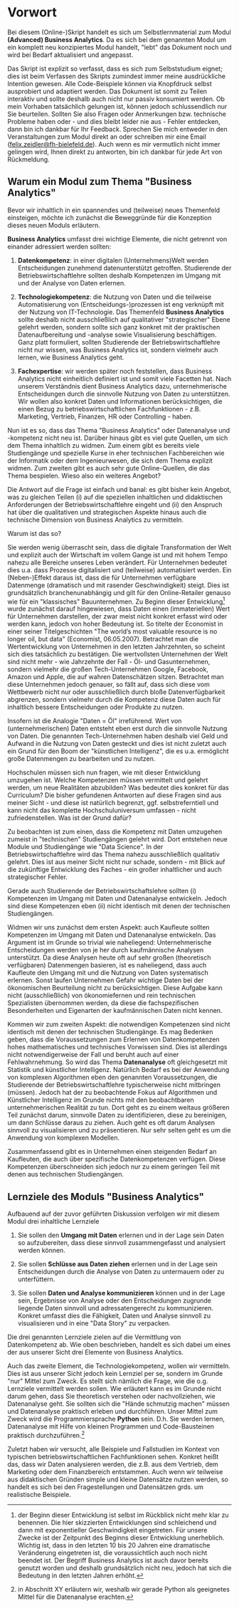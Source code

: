 # Vorwort

Bei diesem (Online-)Skript handelt es sich um Selbstlernmaterial zum Modul **(Advanced) Business Analytics**. Da es sich bei dem genannten Modul um ein komplett neu konzipiertes Modul handelt, "lebt" das Dokument noch und wird bei Bedarf aktualisiert und angepasst. 

Das Skript ist explizit so verfasst, dass es sich zum Selbststudium eignet; dies ist beim Verfassen des Skripts zumindest immer meine ausdrückliche Intention gewesen. Alle Code-Beispiele können via Knopfdruck selbst ausprobiert und adaptiert werden. Das Dokument ist somit zu Teilen interaktiv und sollte deshalb auch nicht nur passiv konsumiert werden. Ob mein Vorhaben tatsächlich gelungen ist, können jedoch schlussendlich nur Sie beurteilen. Sollten Sie also Fragen oder Anmerkungen bzw. technische Probleme haben oder - und dies bleibt leider nie aus - Fehler entdecken, dann bin ich dankbar für Ihr Feedback. Sprechen Sie mich entweder in den Veranstaltungen zum Modul direkt an oder schreiben mir eine Email (felix.zeidler@fh-bielefeld.de). Auch wenn es mir vermutlich nicht immer gelingen wird, Ihnen direkt zu antworten, bin ich dankbar für jede Art von Rückmeldung. 

## Warum ein Modul zum Thema "Business Analytics"

Bevor wir inhaltlich in ein spannendes und (teilweise) neues Themenfeld einsteigen, möchte ich zunächst die Beweggründe für die Konzeption dieses neuen Moduls erläutern. 

**Business Analytics** umfasst drei wichtige Elemente, die nicht getrennt von einander adressiert werden sollten: 

1.  **Datenkompetenz**: in einer digitalen (Unternehmens)Welt werden Entscheidungen zunehmend datenunterstützt getroffen. Studierende der Betriebswirtschaftlehre sollten deshalb Kompetenzen im Umgang mit und der Analyse von Daten erlernen. 

2. **Technologiekompetenz**: die Nutzung von Daten und die teilweise Automatisierung von (Entscheidungs-)prozessen ist eng verknüpft mit der Nutzung von IT-Technologie. Das Themenfeld **Business Analytics** sollte deshalb nicht ausschließlich auf qualitativer "strategischer" Ebene gelehrt werden, sondern sollte sich ganz konkret mit der praktischen Datenaufbereitung und -analyse sowie Visualisierung beschäftigen. Ganz platt formuliert, sollten Studierende der Betriebswirtschaftlehre nicht nur wissen, was Business Analytics ist, sondern vielmehr auch lernen, wie Business Analytics geht.

3. **Fachexpertise**: wir werden später noch feststellen, dass Business Analytics nicht einheitlich definiert ist und somit viele Facetten hat. Nach unserem Verständnis dient Business Analytics dazu, unternehmerische Entscheidungen durch die sinnvolle Nutzung von Daten zu unterstützen. Wir wollen also konkret Daten und Informationen berücksichtigen, die einen Bezug zu betriebswirtschaftlichen Fachfunktionen - z.B. Marketing, Vertrieb, Finanzen, HR oder Controlling - haben. 

Nun ist es so, dass das Thema "Business Analytics" oder Datenanalyse und -kompetenz nicht neu ist. Darüber hinaus gibt es viel gute Quellen, um sich dem Thema inhaltlich zu widmen. Zum einem gibt es bereits viele Studiengänge und spezielle Kurse in eher technischen Fachbereichen wie der Informatik oder dem Ingenieurwesen, die sich dem Thema explizit widmen. Zum zweiten gibt es auch sehr gute Online-Quellen, die das Thema bespielen. Wieso also ein weiteres Angebot? 

Die Antwort auf die Frage ist einfach und banal: es gibt bisher kein Angebot, was zu gleichen Teilen (i) auf die speziellen inhaltlichen und didaktischen Anforderungen der Betriebswirtschaftlehre eingeht und (ii) den Anspruch hat über die qualitativen und strategischen Aspekte hinaus auch die technische Dimension von Business Analytics zu vermitteln. 

Warum ist das so?

Sie werden wenig überrascht sein, dass die digitale Transformation der Welt und explizit auch der Wirtschaft im vollem Gange ist und mit hohem Tempo nahezu alle Bereiche unseres Leben verändert. Für Unternehmen bedeutet dies u.a. dass Prozesse digitalisiert und (teilweise) automatisiert werden. Ein (Neben-)Effekt daraus ist, dass die für Unternehmen verfügbare Datenmenge (dramatisch und mit rasender Geschwindigkeit) steigt. Dies ist grundsätzlich branchenunabhängig und gilt für den Online-Retailer genauso wie für ein "klassisches" Bauunternehmen. Zu Beginn dieser Entwicklung[^1] wurde zunächst darauf hingewiesen, dass Daten einen (immateriellen) Wert für Unternehmen darstellen, der zwar meist nicht konkret erfasst wird oder werden kann, jedoch von hoher Bedeutung ist. So titelte der Economist in einer seiner Titelgeschichten "The world’s most valuable resource is no longer oil, but data" (Economist, 06.05.2007). Betrachtet man die Wertentwicklung von Unternehmen in den letzten Jahrzehnten, so scheint sich dies tatsächlich zu bestätigen. Die wertvollsten Unternehmen der Welt sind nicht mehr - wie Jahrzehnte der Fall - Öl- und Gasunternehmen, sondern vielmehr die großen Tech-Unternehmen Google, Facebook, Amazon und Apple, die auf wahren Datenschätzen sitzen. Betrachtet man diese Unternehmen jedoch genauer, so fällt auf, dass sich diese vom Wettbewerb nicht nur oder ausschließlich durch bloße Datenverfügbarkeit abgrenzen, sondern vielmehr durch die Kompetenz diese Daten auch für inhaltlich bessere Entscheidungen oder Produkte zu nutzen.  

[^1]: der Beginn dieser Entwicklung ist selbst im Rückblick nicht mehr klar zu benennen. Die hier skizzierten Entwicklungen sind schleichend und dann mit exponentieller Geschwindigkeit eingetreten. Für unsere Zwecke ist der Zeitpunkt des Beginns dieser Entwicklung unerheblich. Wichtig ist, dass in den letzten 10 bis 20 Jahren eine dramatische Veränderung eingetreten ist, die voraussichtlich auch noch nicht beendet ist. Der Begriff Business Analytics ist auch davor bereits genutzt worden und deshalb grundsätzlich nicht neu, jedoch hat sich die Bedeutung in den letzten Jahren erhöht.


Insofern ist die Analogie "Daten = Öl" irreführend. Wert von (unternehmerischen) Daten entsteht eben erst durch die sinnvolle Nutzung von Daten. Die genannten Tech-Unternehmen haben deshalb viel Geld und Aufwand in die Nutzung von Daten gesteckt und dies ist nicht zuletzt auch ein Grund für den Boom der "künstlichen Intelligenz", die es u.a. ermöglicht große Datenmengen zu bearbeiten und zu nutzen.

Hochschulen müssen sich nun fragen, wie mit dieser Entwicklung umzugehen ist. Welche Kompetenzen müssen vermittelt und gelehrt werden, um neue Realitäten abzubilden? Was bedeutet  dies konkret für das Curriculum?  Die bisher gefundenen Antworten auf diese Fragen sind aus meiner Sicht - und diese ist natürlich begrenzt, ggf. selbstreferntiell und kann nicht das komplette Hochschuluniversum umfassen - nicht zufriedenstellen. Was ist der Grund dafür? 

Zu beobachten ist zum einen, dass die Kompetenz mit Daten umzugehen zumeist in "technischen" Studiengängen gelehrt wird. Dort entstehen neue Module und Studiengänge wie "Data Science". In der Betriebswirtschaftlehre wird das Thema nahezu ausschließlich qualitativ gelehrt. Dies ist aus meiner Sicht nicht nur schade, sondern - mit Blick auf die zukünftige Entwicklung des Faches - ein großer inhaltlicher und auch strategischer Fehler.

Gerade auch Studierende der Betriebswirtschaftslehre sollten (i) Kompetenzen im Umgang mit Daten und Datenanalyse entwickeln. Jedoch sind diese Kompetenzen eben (ii) nicht identisch mit denen der technischen Studiengängen. 

Widmen wir uns zunächst dem ersten Aspekt: auch Kaufleute sollten Kompetenzen im Umgang mit Daten und Datenanalyse entwickeln. Das Argument ist im Grunde so trivial wie naheliegend: Unternehmerische Entscheidungen werden von je her durch kaufmännische Analysen unterstützt. Da diese Analysen heute oft auf sehr großen (theoretisch verfügbaren) Datenmengen basieren, ist es naheliegend, dass auch Kaufleute den Umgang mit und die Nutzung von Daten systematisch erlernen. Sonst laufen Unternehmen Gefahr wichtige Daten bei der ökonomischen Beurteilung nicht zu berücksichtigen. Diese Aufgabe kann nicht (ausschließlich) von ökonomiefernen und rein technischen Spezialisten übernommen werden, da diese die fachspezifischen Besonderheiten und Eigenarten der kaufmännischen Daten nicht kennen. 

Kommen wir zum zweiten Aspekt: die notwendigen Kompetenzen sind nicht identisch mit denen der technischen Studiengänge. Es mag Bedenken geben, dass die Voraussetzungen zum Erlernen von Datenkompetenzen hohes mathematisches und technisches Vorwissen sind. Dies ist allerdings nicht notwendigerweise der Fall und beruht auch auf einer Fehlwahrnehmung. So wird das Thema **Datenanalyse** oft gleichgesetzt mit Statistik und künstlicher Intelligenz. Natürlich Bedarf es bei der Anwendung von komplexen Algorithmen eben den genannten Voraussetzungen, die Studierende der Betriebswirtschaftlehre typischerweise nicht mitbringen (müssen). Jedoch hat der zu beobachtende Fokus auf Algorithmen und Künstlicher Intelligenz im Grunde nichts mit den beobachtbaren unternehmerischen Realität zu tun. Dort geht es zu einem weitaus größeren Teil zunächst darum, sinnvolle Daten zu identifizieren, diese zu bereinigen, um dann Schlüsse daraus zu ziehen. Auch geht es oft darum Analysen sinnvoll zu visualisieren und zu präsentieren. Nur sehr selten geht es um die Anwendung von komplexen Modellen. 

Zusammenfassend gibt es in Unternehmen einen steigenden Bedarf an Kaufleuten, die auch über spezifische Datenkompetenzen verfügen. Diese Kompetenzen überschneiden sich jedoch nur zu einem geringen Teil mit denen aus technischen Studiengängen. 

## Lernziele des Moduls "Business Analytics"

Aufbauend auf der zuvor geführten Diskussion verfolgen wir mit diesem Modul drei inhaltliche Lernziele

1. Sie sollen den **Umgang mit Daten** erlernen und in der Lage sein Daten so aufzubereiten, dass diese sinnvoll zusammengefasst und analysiert werden können.  

2. Sie sollen **Schlüsse aus Daten ziehen** erlernen und in der Lage sein Entscheidungen durch die Analyse von Daten zu untermauern oder zu unterfüttern.  

3. Sie sollen **Daten und Analyse kommunizieren** können und in der Lage sein, Ergebnisse von Analyse oder den Entscheidungen zugrunde liegende Daten sinnvoll und adressatengerecht zu kommunizieren. Konkret umfasst dies die Fähigkeit, Daten und Analyse sinnvoll zu visualisieren und in eine "Data Story" zu verpacken.   

Die drei genannten Lernziele zielen auf die Vermittlung von Datenkompetenz ab. Wie oben beschrieben, handelt es sich dabei um eines der aus unserer Sicht drei Elemente von Business Analytics. 



Auch das zweite Element, die Technologiekompetenz, wollen wir vermitteln. Dies ist aus unserer Sicht jedoch kein Lernziel per se, sondern im Grunde "nur" Mittel zum Zweck. Es stellt sich nämlich die Frage, wie die o.g. Lernziele vermittelt werden sollen. Wie erläutert kann es im Grunde nicht darum gehen, dass Sie theoretisch verstehen oder nachvollziehen, wie Datenanalyse geht. Sie sollten sich die "Hände schmutzig machen" müssen und Datenanalyse praktisch erleben und durchführen. Unser Mittel zum Zweck wird die Programmiersprache **Python** sein. D.h. Sie werden lernen, Datenanalyse mit Hilfe von kleinen Programmen und Code-Bausteinen praktisch durchzuführen.[^2]

[^2]: in Abschnitt XY erläutern wir, weshalb wir gerade Python als geeignetes Mittel für die Datenanalyse erachten.

Zuletzt haben wir versucht, alle Beispiele und Fallstudien im Kontext von typischen betriebswirtschaftlichen Fachfunktionen sehen. Konkret heißt das, dass wir Daten analysieren werden, die z.B. aus dem Vertrieb, dem Marketing oder dem Finanzbereich entstammen. Auch wenn wir teilweise aus didaktischen Gründen simple und kleine Datensätze nutzen werden, so handelt es sich bei den Fragestellungen und Datensätzen grds. um realistische Beispiele. 




